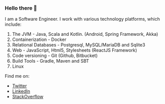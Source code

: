 ### Hello there 👋

I am a Software Engineer. I work with various technology platforms, which include:
1. The JVM - Java, Scala and Kotlin. (Android, Spring Framework, Akka)
2. Containerization - Docker
3. Relational Databases - Postgresql, MySQL/MariaDB and Sqlite3
4. Web - JavaScript, Html5, Stylesheets (ReactJS Framework)
5. Code versioning - Git (Github, Bitbucket)
6. Build Tools - Gradle, Maven and SBT
7. Linux

Find me on:
- [Twitter](https://twitter.com/patwanjau)
- [LinkedIn](https://linkedin.com/in/patwanjau)
- [StackOverflow](https://stackoverflow.com/users/1334330/patrick-w?tab=profile)
